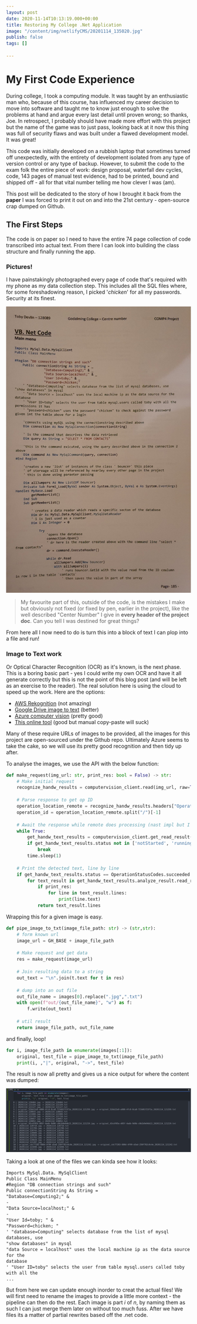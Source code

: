 ```yaml
---
layout: post
date: 2020-11-14T10:13:19.000+00:00
title: Restoring My College .Net Application
image: "/content/img/netlifyCMS/20201114_135020.jpg"
publish: false
tags: []

---
```

# My First Code Experience

During college, I took a computing module. It was taught by an enthusiastic man who, because of this course, has influenced my career decision to move into software and taught me to know just enough to solve the problems at hand and argue every last detail until proven wrong; so thanks, Joe. In retrospect, I probably should have made more effort with this project but the name of the game was to just pass, looking back at it now this thing was full of security flaws and was built under a flawed development model. It was great!

This code was initially developed on a rubbish laptop that sometimes turned off unexpectedly, with the entirety of development isolated from any type of version control or any type of backup. However, to submit the code to the exam folk the entire piece of work: design proposal, waterfall dev cycles, code, 143 pages of manual test evidence, had to be printed, bound and shipped off - all for that vital number telling me how clever I was (am).

This post will be dedicated to the story of how I brought it back from the **paper** I was forced to print it out on and into the 21st century - open-source crap dumped on Github.

## The First Steps

The code is on paper so I need to have the entire 74 page collection of code transcribed into actual text. From there I can look into building the class structure and finally running the app.

### Pictures!

I have painstakingly photographed every page of code that's required with my phone as my data collection step. This includes all the SQL files where, for some foreshadowing reason, I picked '_chicken_' for all my passwords. Security at its finest.

![](/content/img/netlifyCMS/20201111_200202-2.jpg)

> My favourite part of this, outside of the code, is the mistakes I make but obviously not fixed (or fixed by pen, earlier in the project), like the well described "Center Number" I give in **every header of the project doc**. Can you tell I was destined for great things?

From here all I now need to do is turn this into a block of text I can plop into a file and run!

### Image to Text work

Or Optical Character Recognition (OCR) as it's known, is the next phase. This is a boring basic part - yes I could write my own OCR and have it all generate correctly but this is not the point of this blog post (and will be left as an exercise to the reader). The real solution here is using the cloud to speed up the work. Here are the options:

* [AWS Rekognition](https://aws.amazon.com/rekognition/) (not amazing)
* [Google Drive image to text](https://support.google.com/drive/answer/176692?co=GENIE.Platform%3DDesktop&hl=en) (better)
* [Azure computer vision](https://azure.microsoft.com/en-gb/services/cognitive-services/computer-vision/) (pretty good)
* [This online tool](https://www.onlineocr.net/ "This online tool") (good but manual copy-paste will suck)

Many of these require URLs of images to be provided, all the images for this project are open-sourced under the Github repo. Ultimately Azure seems to take the cake, so we will use its pretty good recognition and then tidy up after.

To analyse the images, we use the API with the below function:

```python
def make_request(img_url: str, print_res: bool = False) -> str:
    # Make initial request
    recognize_handw_results = computervision_client.read(img_url, raw=True)

    # Parse response to get op ID 
    operation_location_remote = recognize_handw_results.headers["Operation-Location"]
    operation_id = operation_location_remote.split("/")[-1]
    
    # Await the response while remote does processing (nast impl but I dont care) 
    while True:
        get_handw_text_results = computervision_client.get_read_result(operation_id)
        if get_handw_text_results.status not in ['notStarted', 'running']:
            break
        time.sleep(1)

    # Print the detected text, line by line
    if get_handw_text_results.status == OperationStatusCodes.succeeded:
        for text_result in get_handw_text_results.analyze_result.read_results:
            if print_res:
                for line in text_result.lines:
                    print(line.text)
            return text_result.lines
```

Wrapping this for a given image is easy.

```python
def pipe_image_to_txt(image_file_path: str) -> (str,str):
    # form known url
    image_url = GH_BASE + image_file_path

    # Make request and get data
    res = make_request(image_url)

    # Join resulting data to a string
    out_text = "\n".join(t.text for t in res)
    
    # dump into an out file
    out_file_name = images[0].replace(".jpg",".txt")
    with open(f"out/{out_file_name}", "w") as f:
        f.write(out_text)

    # util result
    return image_file_path, out_file_name
```

and finally, loop!

```python
for i, image_file_path in enumerate(images[:1]):
    original, test_file = pipe_image_to_txt(image_file_path)
    print(i, ,"|", original, "->", test_file)
```

The result is now all pretty and gives us a nice output for where the content was dumped:

![output logs from Notebook](/content/img/netlifyCMS/notbook_out1.png "Output logs")

Taking a look at one of the files we can kinda see how it looks: 

```text
Imports MySql.Data. MySqlClient
Public Class MainMenu
#Region "DB connection strings and such"
Public connectionString As String =
"Database=Computing2;" &
-
"Data Source=localhost;" &
-
"User Id=toby; " &
"Password=chicken; "
' "database=Computing" selects database from the list of mysql databases, use
"show databases" in mysql
"data Source = localhost" uses the local machine ip as the data source for the
database
' "User ID=toby" selects the user from table mysql.users called toby with all the
...
```
But from here we can update enough inorder to creat the actual files! We will first need to rename the images to provide a little more context - the pipeline can then do the rest. Each image is part $i$ of $n$, by naming them as such I can just merge them later on without too much fuss. After we have files its a matter of partial rewrites based off the .net code.
